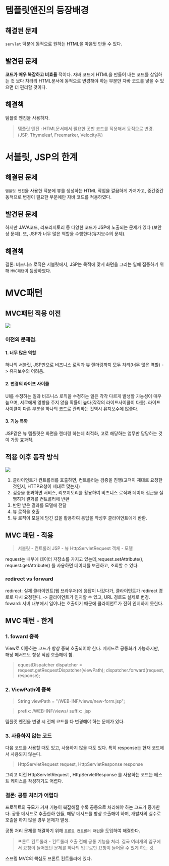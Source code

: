 # 템플릿앤진의 등장배경
## 해결된 문제
```servlet``` 덕분에 동적으로 원하는 HTML을 마음껏 만들 수 있다.

## 발견된 문제
**코드가 매우 복잡하고 비효율** 적이다.
자바 코드에 HTML을 만들어 내는 코드를 삽입하는 것 보다 차라리 HTML문서에 동적으로 변경해야 하는 부분만 자바 코드를 넣을 수 있으면 더 편리할 것이다.

## 해결책
템플릿 엔진을 사용하자.
>템플릿 엔진 : HTML문서에서 필요한 곳만 코드를 적용해서 동적으로 변경. (JSP, Thymeleaf, Freemarker, Velocity등)

# 서블릿, JSP의 한계

## 해결된 문제
```탬플릿 엔진```을 사용한 덕분에 뷰를 생성하는 HTML 작업을 깔끔하게 가져가고, 중간중간 동적으로 변경이 필요한 부분에만 자바 코드를 적용하였다.
## 발견된 문제
하지만 JAVA코드, 리포리지토리 등 다양한 코드가 JSP에 노출되는 문제가 있다 (보안상 문제). 또, JSP가 너무 많은 역할을 수행한다(유지보수의 문제).
## 해결책
결론: 비즈니스 로직은 서블릿에서, JSP는 목적에 맞게 화면을 그리는 일에 집중하기 위해 ```MVC패턴```이 등장하였다.

# MVC패턴
## MVC패턴 적용 이전
![](../source/images/2_week/Servlet_JSP_MVC/적용이전.PNG)

### 이전의 문제점.

#### 1. 너무 많은 역할
하나의 서블릿, JSP만으로 비즈니스 로직과 뷰 렌더링까지 모두 처리(너무 많은 역할) -> 유지보수의 어려움.

#### 2. 변경의 라이프 사이클
UI를 수정하는 일과 비즈니스 로직을 수정하는 일은 각각 다르게 발생할 가능성이 매우 높으며, 서로에게 영향을 주지 않을 확률이 높다(각각의 라이프사이클이 다름). 라이프 사이클이 다른 부분을 하나의 코드로 관리하는 것역시 유지보수에 않좋다.

#### 3. 기능 특화
JSP같은 뷰 템플릿은 화면을 렌더링 하는데 최적화, 고로 해당하는 업무만 담당하는 것이 가장 효과적.

## 적용 이후 동작 방식
![](../source/images/2_week/Servlet_JSP_MVC/적용이후.PNG)

1. 클라이언트가 컨트롤러를 호출하면, 컨트롤러는 검증을 진행(고객이 제대로 요청한 것인지, HTTP요청이 제대로 맞는지)
2. 검증을 통과하면 서비스, 리포지토리를 활용하여 비즈니스 로직과 데이터 접근을 실행히거 결과를 컨트롤러에 반환
3. 반환 받은 결과를 모델에 전달
4. 뷰 로직을 호출
5. 뷰 로직이 모델에 담긴 값을 활용하여 응답을 작성후 클라이언트에게 반환.

## MVC 패턴 - 적용
>서블릿 - 컨트롤러
JSP - 뷰
HttpServletRequest 객체 - 모델

request는 내부에 데이터 저장소를 가지고 있는데,request.setAttribute(), request.getAttribute() 를 사용하면 데이터를 보관하고, 조회할 수 있다.


### redirect vs forward
redirect: 실제 클라이언트(웹 브라우저)에 응답이 나갔다가, 클라이언트가 redirect 경로로 다시 요청한다. -> 클라이언트가 인지할 수 있고, URL 경로도 실제로 변경.
foward: 서버 내부에서 일어나는 호출이기 때문에 클라이언트가 전혀 인지하지 못한다.

## MVC 패턴 - 한계

### 1. foward 중복
View로 이동하는 코드가 항상 중복 호출되어야 한다. 메서드로 공통화가 가능하지만, 해당 메서드도 항상 직접 호출해야 함.
>equestDispatcher dispatcher = request.getRequestDispatcher(viewPath);
dispatcher.forward(request, response);

### 2. ViewPath에 중복
>String viewPath = "/WEB-INF/views/new-form.jsp";

>prefix: /WEB-INF/views/
suffix: .jsp

템플릿 엔진을 변경 시 전체 코드를 다 변경해야 하는 문제가 있다.

### 3. 사용하지 않는 코드
다음 코드를 사용할 때도 있고, 사용하지 않을 때도 있다. 특히 response는 현재 코드에서 사용되지 않는다.

>HttpServletRequest request, HttpServletResponse response

그리고 이런 HttpServletRequest , HttpServletResponse 를 사용하는 코드는 테스트 케이스를 작성하기도 어렵다.

### 결론: 공통 처리가 어렵다
프로젝트의 규모가 커져 기능이 복잡해질 수록 공통으로 처리해야 하는 코드가 증가한다. 공통 메서드로 추출한하 한들, 해당 메서드를 항상 호출해야 하며, 개발자의 실수로 호출을 하지 않을 경우 문제가 발생.

공통 처리 문제를 해결하기 위해 ```프론트 컨트롤러 패턴```을 도입하여 해결한다.
>프론트 컨트롤러 - 컨트롤러 호출 전에 공통 기능을 처리. 결국 여러개의 입구에서 요청이 들어왔던 문제를 하나의 입구로만 요청이 들어올 수 있게 하는 것.

스프링 MVC의 핵심도 프론트 컨트롤러에 있다.
